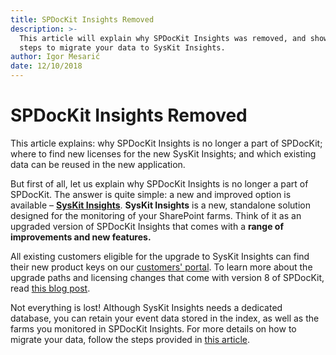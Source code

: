 ```yaml
---
title: SPDocKit Insights Removed
description: >-
  This article will explain why SPDocKit Insights was removed, and show you the
  steps to migrate your data to SysKit Insights.
author: Igor Mesarić
date: 12/10/2018
---
```


# SPDocKit Insights Removed

This article explains: why SPDocKit Insights is no longer a part of SPDocKit; where to find new licenses for the new SysKit Insights; and which existing data can be reused in the new application.

But first of all, let us explain why SPDocKit Insights is no longer a part of SPDocKit. The answer is quite simple: a new and improved option is available – [**SysKit Insights**](https://www.syskit.com/products/insights/). **SysKit Insights** is a new, standalone solution designed for the monitoring of your SharePoint farms. Think of it as an upgraded version of SPDocKit Insights that comes with a **range of improvements and new features.**

All existing customers eligible for the upgrade to SysKit Insights can find their new product keys on our [customers' portal](https://my.syskit.com). To learn more about the upgrade paths and licensing changes that come with version 8 of SPDocKit, read [this blog post](https://blog.syskit.com/spdockit-v8-licensing-changes).

Not everything is lost! Although SysKit Insights needs a dedicated database, you can retain your event data stored in the index, as well as the farms you monitored in SPDocKit Insights. For more details on how to migrate your data, follow the steps provided in [this article](spdockit-insights-migration.md).

